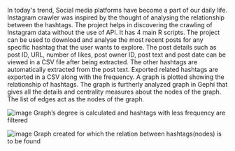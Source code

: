 
In today's trend, Social media platforms have become a part of our daily life. Instagram crawler was inspired by the thought of analysing the relationship between the hashtags. The project helps in discovering the crawling of Instagram data without the use of API. It has 4 main R scripts. The project can be used to download and analyse the most recent posts for any specific hashtag that the user wants to explore. 
The post details such as post ID, URL, number of likes, post owner ID, post text and post date can be viewed in a CSV file after being extracted. The other hashtags are automatically extracted from the post text.
Exported related hashtags are exported in a CSV along with the frequency. A graph is plotted showing the relationship of hashtags. The graph is furtherly analyzed graph in Gephi that gives all the details and centrality measures about the nodes of the graph. The list of edges act as the nodes of the graph.


![image](https://user-images.githubusercontent.com/66016300/130719858-46b18d41-ef78-4866-a871-2d7fc827227d.png)
Graph’s degree is calculated and hashtags with less frequency are filtered 


![image](https://user-images.githubusercontent.com/66016300/130719920-47805507-5fdd-49e8-958f-7ddab2c4c427.png)
Graph created for which the relation between hashtags(nodes) is to be found


